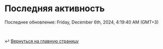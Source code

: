 # Последняя активность

<!--RECENT_ACTIVITY:start-->
<!--RECENT_ACTIVITY:end-->

<!--RECENT_ACTIVITY:last_update-->
Последнее обновление: Friday, December 6th, 2024, 4:19:40 AM (GMT+3)
<!--RECENT_ACTIVITY:last_update_end-->

<br>

↩️ [Вернуться на главную страницу](locale/ru/README.md)
